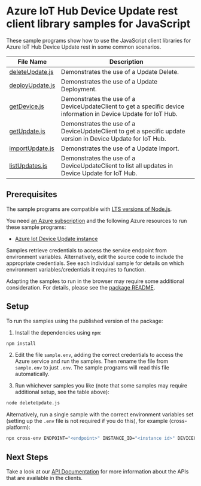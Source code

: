 # Azure IoT Hub Device Update rest client library samples for JavaScript

These sample programs show how to use the JavaScript client libraries for Azure IoT Hub Device Update rest in some common scenarios.

| **File Name**                   | **Description**                                                                                                 |
| ------------------------------- | --------------------------------------------------------------------------------------------------------------- |
| [deleteUpdate.js][deleteupdate] | Demonstrates the use of a Update Delete.                                                                        |
| [deployUpdate.js][deployupdate] | Demonstrates the use of a Update Deployment.                                                                    |
| [getDevice.js][getdevice]       | Demonstrates the use of a DeviceUpdateClient to get a specific device information in Device Update for IoT Hub. |
| [getUpdate.js][getupdate]       | Demonstrates the use of a DeviceUpdateClient to get a specific update version in Device Update for IoT Hub.     |
| [importUpdate.js][importupdate] | Demonstrates the use of a Update Import.                                                                        |
| [listUpdates.js][listupdates]   | Demonstrates the use of a DeviceUpdateClient to list all updates in Device Update for IoT Hub.                  |

## Prerequisites

The sample programs are compatible with [LTS versions of Node.js](https://github.com/nodejs/release#release-schedule).

You need [an Azure subscription][freesub] and the following Azure resources to run these sample programs:

- [Azure Iot Device Update instance][createinstance_azureiotdeviceupdateinstance]

Samples retrieve credentials to access the service endpoint from environment variables. Alternatively, edit the source code to include the appropriate credentials. See each individual sample for details on which environment variables/credentials it requires to function.

Adapting the samples to run in the browser may require some additional consideration. For details, please see the [package README][package].

## Setup

To run the samples using the published version of the package:

1. Install the dependencies using `npm`:

```bash
npm install
```

2. Edit the file `sample.env`, adding the correct credentials to access the Azure service and run the samples. Then rename the file from `sample.env` to just `.env`. The sample programs will read this file automatically.

3. Run whichever samples you like (note that some samples may require additional setup, see the table above):

```bash
node deleteUpdate.js
```

Alternatively, run a single sample with the correct environment variables set (setting up the `.env` file is not required if you do this), for example (cross-platform):

```bash
npx cross-env ENDPOINT="<endpoint>" INSTANCE_ID="<instance id>" DEVICEUPDATE_UPDATE_PROVIDER="<deviceupdate update provider>" DEVICEUPDATE_UPDATE_NAME="<deviceupdate update name>" DEVICEUPDATE_UPDATE_VERSION="<deviceupdate update version>" node deleteUpdate.js
```

## Next Steps

Take a look at our [API Documentation][apiref] for more information about the APIs that are available in the clients.

[deleteupdate]: https://github.com/Azure/azure-sdk-for-js/blob/main/sdk/deviceupdate/iot-device-update-rest/samples/v1/javascript/deleteUpdate.js
[deployupdate]: https://github.com/Azure/azure-sdk-for-js/blob/main/sdk/deviceupdate/iot-device-update-rest/samples/v1/javascript/deployUpdate.js
[getdevice]: https://github.com/Azure/azure-sdk-for-js/blob/main/sdk/deviceupdate/iot-device-update-rest/samples/v1/javascript/getDevice.js
[getupdate]: https://github.com/Azure/azure-sdk-for-js/blob/main/sdk/deviceupdate/iot-device-update-rest/samples/v1/javascript/getUpdate.js
[importupdate]: https://github.com/Azure/azure-sdk-for-js/blob/main/sdk/deviceupdate/iot-device-update-rest/samples/v1/javascript/importUpdate.js
[listupdates]: https://github.com/Azure/azure-sdk-for-js/blob/main/sdk/deviceupdate/iot-device-update-rest/samples/v1/javascript/listUpdates.js
[apiref]: https://docs.microsoft.com/rest/api/deviceupdate/2021-06-01-preview/device-update
[freesub]: https://azure.microsoft.com/free/
[createinstance_azureiotdeviceupdateinstance]: https://docs.microsoft.com/azure/iot-hub-device-update/understand-device-update
[package]: https://github.com/Azure/azure-sdk-for-js/tree/main/sdk/deviceupdate/iot-device-update-rest/README.md
